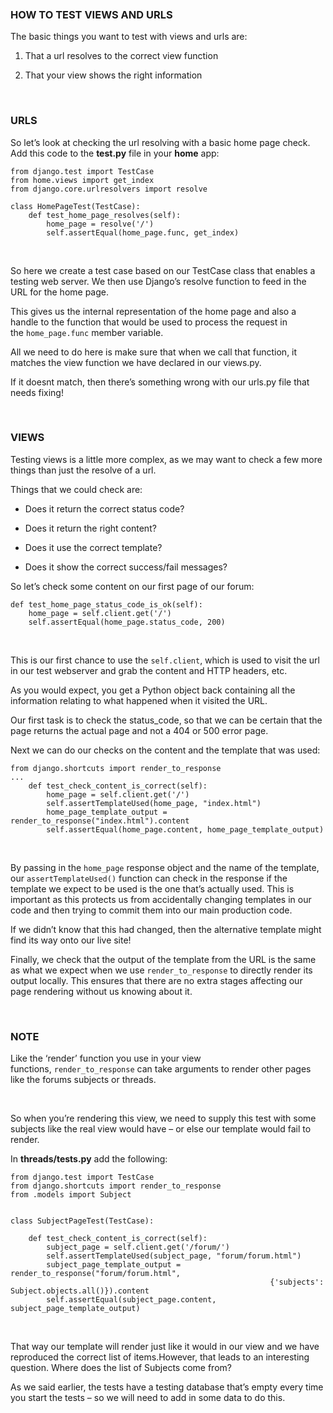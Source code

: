 ###  

### HOW TO TEST VIEWS AND URLS

The basic things you want to test with views and urls are:

1.  That a url resolves to the correct view function

2.  That your view shows the right information

 

### URLS

So let’s look at checking the url resolving with a basic home page check. Add
this code to the **test.py** file in your **home** app:

~~~~~~~~~~~~~~~~~~~~~~~~~~~~~~~~~~~~~~~~~~~~~~~~~~~~~~~~~~~~~~~~~~~~~~~~~~~~~~~~
from django.test import TestCase
from home.views import get_index
from django.core.urlresolvers import resolve
 
class HomePageTest(TestCase):
    def test_home_page_resolves(self):
        home_page = resolve('/')
        self.assertEqual(home_page.func, get_index)
~~~~~~~~~~~~~~~~~~~~~~~~~~~~~~~~~~~~~~~~~~~~~~~~~~~~~~~~~~~~~~~~~~~~~~~~~~~~~~~~

 

So here we create a test case based on our TestCase class that enables a testing
web server. We then use Django’s resolve function to feed in the URL for the
home page.

This gives us the internal representation of the home page and also a handle to
the function that would be used to process the request in
the `home_page.func` member variable.

All we need to do here is make sure that when we call that function, it matches
the view function we have declared in our views.py.

If it doesnt match, then there’s something wrong with our urls.py file that
needs fixing!

 

### VIEWS

Testing views is a little more complex, as we may want to check a few more
things than just the resolve of a url.

Things that we could check are:

-   Does it return the correct status code?

-   Does it return the right content?

-   Does it use the correct template?

-   Does it show the correct success/fail messages?

So let’s check some content on our first page of our forum:

~~~~~~~~~~~~~~~~~~~~~~~~~~~~~~~~~~~~~~~~~~~~~~~~~~~~~~~~~~~~~~~~~~~~~~~~~~~~~~~~
def test_home_page_status_code_is_ok(self):
    home_page = self.client.get('/')
    self.assertEqual(home_page.status_code, 200)
~~~~~~~~~~~~~~~~~~~~~~~~~~~~~~~~~~~~~~~~~~~~~~~~~~~~~~~~~~~~~~~~~~~~~~~~~~~~~~~~

 

This is our first chance to use the `self.client`, which is used to visit the
url in our test webserver and grab the content and HTTP headers, etc.

As you would expect, you get a Python object back containing all the information
relating to what happened when it visited the URL.

Our first task is to check the status_code, so that we can be certain that the
page returns the actual page and not a 404 or 500 error page.

Next we can do our checks on the content and the template that was used:

~~~~~~~~~~~~~~~~~~~~~~~~~~~~~~~~~~~~~~~~~~~~~~~~~~~~~~~~~~~~~~~~~~~~~~~~~~~~~~~~
from django.shortcuts import render_to_response
...
    def test_check_content_is_correct(self):
        home_page = self.client.get('/')
        self.assertTemplateUsed(home_page, "index.html")
        home_page_template_output = render_to_response("index.html").content
        self.assertEqual(home_page.content, home_page_template_output)
~~~~~~~~~~~~~~~~~~~~~~~~~~~~~~~~~~~~~~~~~~~~~~~~~~~~~~~~~~~~~~~~~~~~~~~~~~~~~~~~

 

By passing in the `home_page` response object and the name of the template,
our `assertTemplateUsed()` function can check in the response if the template we
expect to be used is the one that’s actually used. This is important as this
protects us from accidentally changing templates in our code and then trying to
commit them into our main production code.

If we didn’t know that this had changed, then the alternative template might
find its way onto our live site!

Finally, we check that the output of the template from the URL is the same as
what we expect when we use `render_to_response` to directly render its output
locally. This ensures that there are no extra stages affecting our page
rendering without us knowing about it.

 

### NOTE

Like the ‘render’ function you use in your view
functions, `render_to_response` can take arguments to render other pages like
the forums subjects or threads.

 

So when you’re rendering this view, we need to supply this test with some
subjects like the real view would have – or else our template would fail to
render.

In **threads/tests.py** add the following:

~~~~~~~~~~~~~~~~~~~~~~~~~~~~~~~~~~~~~~~~~~~~~~~~~~~~~~~~~~~~~~~~~~~~~~~~~~~~~~~~
from django.test import TestCase
from django.shortcuts import render_to_response
from .models import Subject
 
 
class SubjectPageTest(TestCase):
 
    def test_check_content_is_correct(self):
        subject_page = self.client.get('/forum/')
        self.assertTemplateUsed(subject_page, "forum/forum.html")
        subject_page_template_output = render_to_response("forum/forum.html",
                                                          {'subjects':
Subject.objects.all()}).content
        self.assertEqual(subject_page.content, subject_page_template_output)
~~~~~~~~~~~~~~~~~~~~~~~~~~~~~~~~~~~~~~~~~~~~~~~~~~~~~~~~~~~~~~~~~~~~~~~~~~~~~~~~

 

That way our template will render just like it would in our view and we have
reproduced the correct list of items.However, that leads to an interesting
question. Where does the list of Subjects come from?

As we said earlier, the tests have a testing database that’s empty every time
you start the tests – so we will need to add in some data to do this.
